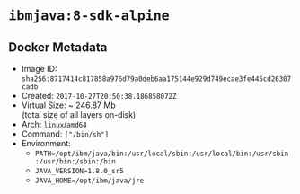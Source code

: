 # `ibmjava:8-sdk-alpine`

## Docker Metadata

- Image ID: `sha256:8717414c817858a976d79a0deb6aa175144e929d749ecae3fe445cd26307cadb`
- Created: `2017-10-27T20:50:38.186858072Z`
- Virtual Size: ~ 246.87 Mb  
  (total size of all layers on-disk)
- Arch: `linux`/`amd64`
- Command: `["/bin/sh"]`
- Environment:
  - `PATH=/opt/ibm/java/bin:/usr/local/sbin:/usr/local/bin:/usr/sbin:/usr/bin:/sbin:/bin`
  - `JAVA_VERSION=1.8.0_sr5`
  - `JAVA_HOME=/opt/ibm/java/jre`
